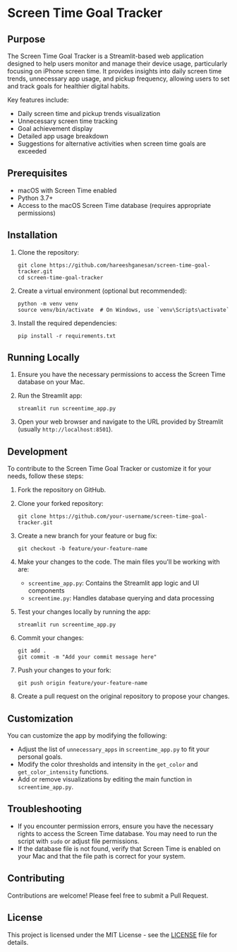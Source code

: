 # Screen Time Goal Tracker

## Purpose

The Screen Time Goal Tracker is a Streamlit-based web application designed to help users monitor and manage their device usage, particularly focusing on iPhone screen time. It provides insights into daily screen time trends, unnecessary app usage, and pickup frequency, allowing users to set and track goals for healthier digital habits.

Key features include:
- Daily screen time and pickup trends visualization
- Unnecessary screen time tracking
- Goal achievement display
- Detailed app usage breakdown
- Suggestions for alternative activities when screen time goals are exceeded

## Prerequisites

- macOS with Screen Time enabled
- Python 3.7+
- Access to the macOS Screen Time database (requires appropriate permissions)

## Installation

1. Clone the repository:
   ```
   git clone https://github.com/hareeshganesan/screen-time-goal-tracker.git
   cd screen-time-goal-tracker
   ```

2. Create a virtual environment (optional but recommended):
   ```
   python -m venv venv
   source venv/bin/activate  # On Windows, use `venv\Scripts\activate`
   ```

3. Install the required dependencies:
   ```
   pip install -r requirements.txt
   ```

## Running Locally

1. Ensure you have the necessary permissions to access the Screen Time database on your Mac.

2. Run the Streamlit app:
   ```
   streamlit run screentime_app.py
   ```

3. Open your web browser and navigate to the URL provided by Streamlit (usually `http://localhost:8501`).

## Development

To contribute to the Screen Time Goal Tracker or customize it for your needs, follow these steps:

1. Fork the repository on GitHub.

2. Clone your forked repository:
   ```
   git clone https://github.com/your-username/screen-time-goal-tracker.git
   ```

3. Create a new branch for your feature or bug fix:
   ```
   git checkout -b feature/your-feature-name
   ```

4. Make your changes to the code. The main files you'll be working with are:
   - `screentime_app.py`: Contains the Streamlit app logic and UI components
   - `screentime.py`: Handles database querying and data processing

5. Test your changes locally by running the app:
   ```
   streamlit run screentime_app.py
   ```

6. Commit your changes:
   ```
   git add .
   git commit -m "Add your commit message here"
   ```

7. Push your changes to your fork:
   ```
   git push origin feature/your-feature-name
   ```

8. Create a pull request on the original repository to propose your changes.

## Customization

You can customize the app by modifying the following:

- Adjust the list of `unnecessary_apps` in `screentime_app.py` to fit your personal goals.
- Modify the color thresholds and intensity in the `get_color` and `get_color_intensity` functions.
- Add or remove visualizations by editing the main function in `screentime_app.py`.

## Troubleshooting

- If you encounter permission errors, ensure you have the necessary rights to access the Screen Time database. You may need to run the script with `sudo` or adjust file permissions.
- If the database file is not found, verify that Screen Time is enabled on your Mac and that the file path is correct for your system.

## Contributing

Contributions are welcome! Please feel free to submit a Pull Request.

## License

This project is licensed under the MIT License - see the [LICENSE](LICENSE) file for details.
